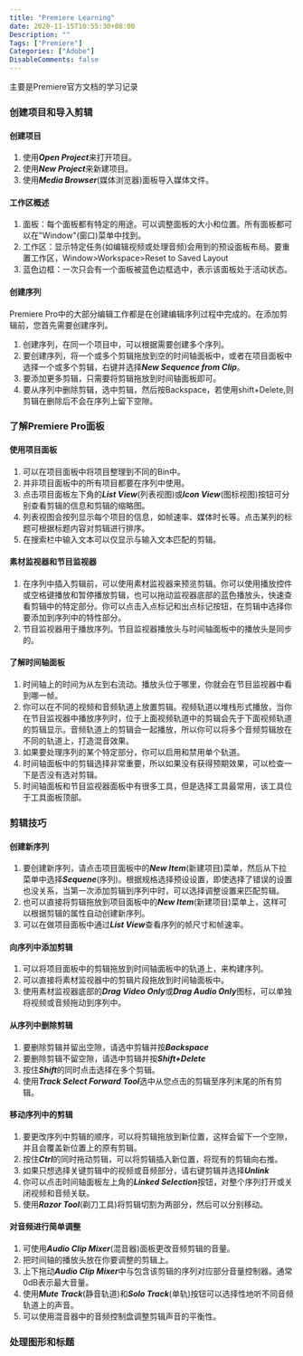 ```yaml
---
title: "Premiere Learning"
date: 2020-11-15T10:55:30+08:00
Description: ""
Tags: ["Premiere"]
Categories: ["Adobe"]
DisableComments: false
---
```


主要是Premiere官方文档的学习记录
<!--more-->
### 创建项目和导入剪辑  

#### 创建项目  

1. 使用***Open Project***来打开项目。  
2. 使用***New Project***来新建项目。  
3. 使用***Media Browser***(媒体浏览器)面板导入媒体文件。  

#### 工作区概述  

1. 面板：每个面板都有特定的用途。可以调整面板的大小和位置。所有面板都可以在"Window"(窗口)菜单中找到。  
2. 工作区：显示特定任务(如编辑视频或处理音频)会用到的预设面板布局。要重置工作区，Window>Workspace>Reset to Saved Layout  
3. 蓝色边框：一次只会有一个面板被蓝色边框选中，表示该面板处于活动状态。  

#### 创建序列  
Premiere Pro中的大部分编辑工作都是在创建编辑序列过程中完成的。在添加剪辑前，您首先需要创建序列。  
1. 创建序列，在同一个项目中，可以根据需要创建多个序列。  
2. 要创建序列，将一个或多个剪辑拖放到空的时间轴面板中，或者在项目面板中选择一个或多个剪辑，右键并选择***New Sequence from Clip***。  
3. 要添加更多剪辑，只需要将剪辑拖放到时间轴面板即可。  
4. 要从序列中删除剪辑，选中剪辑，然后按Backspace，若使用shift+Delete,则剪辑在删除后不会在序列上留下空隙。   

### 了解Premiere Pro面板  
#### 使用项目面板  

1. 可以在项目面板中将项目整理到不同的Bin中。  
2. 并非项目面板中的所有项目都要在序列中使用。  
3. 点击项目面板左下角的***List View***(列表视图)或***Icon View***(图标视图)按钮可分别查看剪辑的信息和剪辑的缩略图。  
4. 列表视图会按列显示每个项目的信息，如帧速率、媒体时长等。点击某列的标题可根据标题内容对剪辑进行排序。  
5. 在搜索栏中输入文本可以仅显示与输入文本匹配的剪辑。  

#### 素材监视器和节目监视器  

1. 在序列中插入剪辑前，可以使用素材监视器来预览剪辑。你可以使用播放控件或空格键播放和暂停播放剪辑，也可以拖动监视器底部的蓝色播放头，快速查看剪辑中的特定部分。你可以点击入点标记和出点标记按钮，在剪辑中选择你要添加到序列中的特性部分。  
2. 节目监视器用于播放序列。节目监视器播放头与时间轴面板中的播放头是同步的。  

#### 了解时间轴面板  

1. 时间轴上的时间为从左到右流动。播放头位于哪里，你就会在节目监视器中看到哪一帧。  
2. 你可以在不同的视频和音频轨道上放置剪辑。视频轨道以堆栈形式播放，当你在节目监视器中播放序列时，位于上面视频轨道中的剪辑会先于下面视频轨道的剪辑显示。音频轨道上的剪辑会一起播放，所以你可以将多个音频剪辑放在不同的轨道上，打造混音效果。  
3. 如果要处理序列的某个特定部分，你可以启用和禁用单个轨道。  
4. 时间轴面板中的剪辑选择非常重要，所以如果没有获得预期效果，可以检查一下是否没有选对剪辑。  
5. 时间轴面板和节目监视器面板中有很多工具，但是选择工具最常用，该工具位于工具面板顶部。  

### 剪辑技巧  
#### 创建新序列  

1. 要创建新序列，请点击项目面板中的***New Item***(新建项目)菜单，然后从下拉菜单中选择***Sequene***(序列)。根据规格选择预设设置，即使选择了错误的设置也没关系，当第一次添加剪辑到序列中时，可以选择调整设置来匹配剪辑。  
2. 也可以直接将剪辑拖放到项目面板中的***New Item***(新建项目)菜单上，这样可以根据剪辑的属性自动创建新序列。  
3. 可以在做项目面板中通过***List View***查看序列的帧尺寸和帧速率。  

#### 向序列中添加剪辑  

1. 可以将项目面板中的剪辑拖放到时间轴面板中的轨道上，来构建序列。  
2. 可以直接将素材监视器中的剪辑片段拖放到时间轴面板中。  
3. 使用素材监视器底部的***Drag Video Only***或***Drag Audio Only***图标，可以单独将视频或音频拖动到序列中。  

#### 从序列中删除剪辑  

1. 要删除剪辑并留出空隙，请选中剪辑并按***Backspace***  
2. 要删除剪辑不留空隙，请选中剪辑并按***Shift+Delete***  
3. 按住***Shift***的同时点击选择在多个剪辑。  
4. 使用***Track Select Forward Tool***选中从您点击的剪辑至序列末尾的所有剪辑。  

#### 移动序列中的剪辑  

1. 要更改序列中剪辑的顺序，可以将剪辑拖放到新位置，这样会留下一个空隙，并且会覆盖新位置上的原有剪辑。   
2. 按住***Ctrl***的同时拖动剪辑，可以将剪辑插入新位置，将现有的剪辑向右推。  
3. 如果只想选择关键剪辑中的视频或音频部分，请右键剪辑并选择***Unlink***  
4. 你可以点击时间轴面板左上角的***Linked Selection***按钮，对整个序列打开或关闭视频和音频关联。  
5. 使用***Razor Tool***(剃刀工具)将剪辑切割为两部分，然后可以分别移动。  

#### 对音频进行简单调整  

1. 可使用***Audio Clip Mixer***(混音器)面板更改音频剪辑的音量。  
2. 把时间轴的播放头放在你要调整的剪辑上。  
3. 上下拖动***Audio Clip Mixer***中与包含该剪辑的序列对应部分音量控制器。通常0dB表示最大音量。  
4. 使用***Mute Track***(静音轨道)和***Solo Track***(单轨)按钮可以选择性地听不同音频轨道上的声音。  
5. 可以使用混音器中的音频控制盘调整剪辑声音的平衡性。   

### 处理图形和标题  







